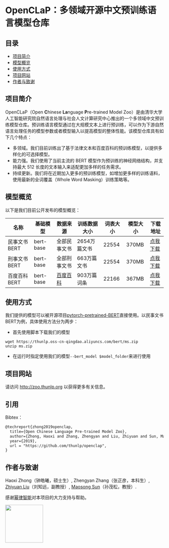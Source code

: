 # OpenCLaP：多领域开源中文预训练语言模型仓库

## 目录
* [项目简介](#项目简介)
* [模型概览](#模型概览)
* [使用方式](#使用方式)
* [项目网站](#项目网站)
* [作者与致谢](#作者与致谢)

## 项目简介

OpenCLaP（Open **C**hinese **La**nguage **P**re-trained Model Zoo）是由清华大学人工智能研究院自然语言处理与社会人文计算研究中心推出的一个多领域中文预训 练模型仓库。预训练语言模型通过在大规模文本上进行预训练，可以作为下游自然语言处理任务的模型参数或者模型输入以提高模型的整体性能。该模型仓库具有如下几个特点：

- 多领域。我们目前训练出了基于法律文本和百度百科的预训练模型，以提供多样化的可选择模型。
- 能力强。我们使用了当前主流的 BERT 模型作为预训练的神经网络结构，并支持最大 512 长度的文本输入来适配更加多样的任务需求。
- 持续更新。我们将在近期加入更多的预训练模型，如增加更多样的训练语料，使用最新的全词覆盖（Whole Word Masking）训练策略等。

## 模型概览

以下是我们目前公开发布的模型概览：

| 名称         | 基础模型  | 数据来源                            | 训练数据大小 | 词表大小 | 模型大小 | 下载地址 |
| ------------ | --------- | ----------------------------------- | ------------ | -------- | -------- | -------- |
| 民事文书BERT | bert-base | 全部民事文书                        | 2654万篇文书 | 22554    | 370MB | [点我下载](https://thunlp.oss-cn-qingdao.aliyuncs.com/bert/ms.zip)     |
| 刑事文书BERT | bert-base | 全部刑事文书                        | 663万篇文书  | 22554  | 370MB  | [点我下载](https://thunlp.oss-cn-qingdao.aliyuncs.com/bert/xs.zip)     |
| 百度百科BERT | bert-base | [百度百科](http://baike.baidu.com/) | 903万篇词条  | 22166  | 367MB  | [点我下载](https://thunlp.oss-cn-qingdao.aliyuncs.com/bert/baike.zip)     |

## 使用方式

我们提供的模型可以被开源项目[pytorch-pretrained-BERT](https://github.com/huggingface/pytorch-pretrained-BERT)直接使用。以民事文书BERT为例，具体使用方法分为两步：

* 首先使用脚本下载我们的模型

```
wget https://thunlp.oss-cn-qingdao.aliyuncs.com/bert/ms.zip
unzip ms.zip
```

* 在运行时指定使用我们的模型`--bert_model $model_folder`来进行使用

## 项目网站

请访问 http://zoo.thunlp.org 以获得更多有关信息。

## 引用

Bibtex：

```tex
@techreport{zhong2019openclap,
  title={Open Chinese Language Pre-trained Model Zoo},
  author={Zhong, Haoxi and Zhang, Zhengyan and Liu, Zhiyuan and Sun, Maosong},
  year={2019},
  url = "https://github.com/thunlp/openclap",
}
```

## 作者与致谢

Haoxi Zhong（钟皓曦，硕士生）, Zhengyan Zhang（张正彦，本科生）, [Zhiyuan Liu](http://nlp.csai.tsinghua.edu.cn/~lzy/)（刘知远，副教授）, [Maosong Sun](http://nlp.csai.tsinghua.edu.cn/site2/index.php/zh/people?id=16)（孙茂松，教授）.

感谢[幂律智能](http://powerlaw.ai/)对本项目的大力支持与帮助。

<img src="http://zoo.thunlp.org/static/images/powerlaw.png" height="120px">